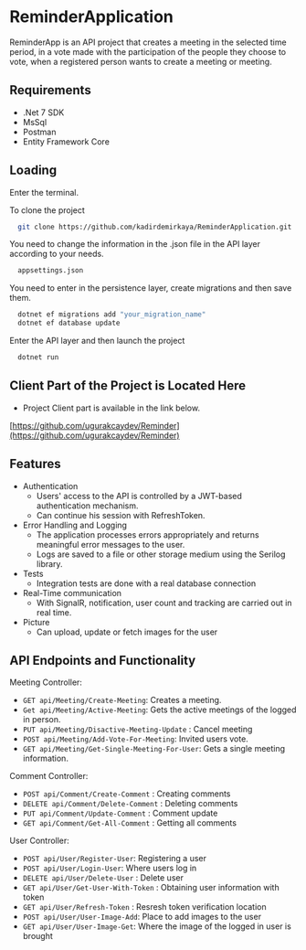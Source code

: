 # ReminderApplication

ReminderApp is an API project that creates a meeting in the selected time period, in a vote made with the participation of the people they choose to vote, when a registered person wants to create a meeting or meeting.





## Requirements
- .Net 7 SDK
- MsSql
- Postman
- Entity Framework Core
## Loading

Enter the terminal.

To clone the project

```bash
  git clone https://github.com/kadirdemirkaya/ReminderApplication.git
```

You need to change the information in the .json file in the API layer according to your needs.

```bash
  appsettings.json
```

You need to enter in the persistence layer, create migrations and then save them.

```bash
  dotnet ef migrations add "your_migration_name"
  dotnet ef database update
```

Enter the API layer and then launch the project

```bash
  dotnet run
```

## Client Part of the Project is Located Here

- Project Client part is available in the link below.

[https://github.com/ugurakcaydev/Reminder](https://github.com/ugurakcaydev/Reminder)

  
## Features

- Authentication
    - Users' access to the API is controlled by a JWT-based authentication mechanism.
    - Can continue his session with RefreshToken.
- Error Handling and Logging
    - The application processes errors appropriately and returns meaningful error messages to the user.
    - Logs are saved to a file or other storage medium using the Serilog library.
- Tests
    - Integration tests are done with a real database connection
- Real-Time communication
    - With SignalR, notification, user count and tracking are carried out in real time.
- Picture
    - Can upload, update or fetch images for the user

    
    
## API Endpoints and Functionality
    
Meeting Controller:
- `GET api/Meeting/Create-Meeting`: Creates a meeting.
- `Get api/Meeting/Active-Meeting`: Gets the active meetings of the logged in person.
- `PUT api/Meeting/Disactive-Meeting-Update` : Cancel meeting
- `POST api/Meeting/Add-Vote-For-Meeting`: Invited users vote.
- `GET api/Meeting/Get-Single-Meeting-For-User`: Gets a single meeting information.

Comment Controller:
- `POST api/Comment/Create-Comment` : Creating comments
- `DELETE api/Comment/Delete-Comment` : Deleting comments
- `PUT api/Comment/Update-Comment` : Comment update
- `GET api/Comment/Get-All-Comment` : Getting all comments

User Controller:
- `POST api/User/Register-User`: Registering a user
- `POST api/User/Login-User`: Where users log in
- `DELETE api/User/Delete-User` : Delete user
- `GET api/User/Get-User-With-Token` : Obtaining user information with token
- `GET api/User/Refresh-Token` : Resresh token verification location
- `POST api/User/User-Image-Add`: Place to add images to the user
- `GET api/User/User-Image-Get`: Where the image of the logged in user is brought

